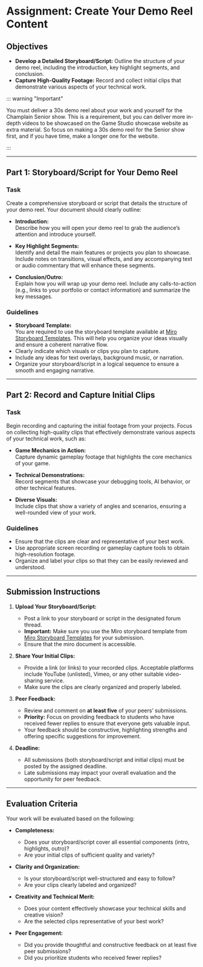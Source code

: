 # Assignment: Create Your Demo Reel Content

## Objectives

- **Develop a Detailed Storyboard/Script:** Outline the structure of your demo reel, including the introduction, key
  highlight segments, and conclusion.
- **Capture High-Quality Footage:** Record and collect initial clips that demonstrate various aspects of your technical
  work.

::: warning "Important"

You must deliver a 30s demo reel about your work and yourself for the Champlain Senior show. This is a requirement, but you can deliver more in-depth videos to be showcased on the Game Studio showcase website as extra material. So focus on making a 30s demo reel for the Senior show first, and if you have time, make a longer one for the website.

:::

---

## Part 1: Storyboard/Script for Your Demo Reel

### Task

Create a comprehensive storyboard or script that details the structure of your demo reel. Your document should clearly
outline:

- **Introduction:**  
  Describe how you will open your demo reel to grab the audience’s attention and introduce yourself.

- **Key Highlight Segments:**  
  Identify and detail the main features or projects you plan to showcase. Include notes on transitions, visual effects,
  and any accompanying text or audio commentary that will enhance these segments.

- **Conclusion/Outro:**  
  Explain how you will wrap up your demo reel. Include any calls-to-action (e.g., links to your portfolio or contact
  information) and summarize the key messages.

### Guidelines

- **Storyboard Template:**  
  You are required to use the storyboard template available
  at [Miro Storyboard Templates](https://miro.com/templates/storyboard/). This will help you organize your ideas
  visually and ensure a coherent narrative flow.
- Clearly indicate which visuals or clips you plan to capture.
- Include any ideas for text overlays, background music, or narration.
- Organize your storyboard/script in a logical sequence to ensure a smooth and engaging narrative.

---

## Part 2: Record and Capture Initial Clips

### Task

Begin recording and capturing the initial footage from your projects. Focus on collecting high-quality clips that
effectively demonstrate various aspects of your technical work, such as:

- **Game Mechanics in Action:**  
  Capture dynamic gameplay footage that highlights the core mechanics of your game.

- **Technical Demonstrations:**  
  Record segments that showcase your debugging tools, AI behavior, or other technical features.

- **Diverse Visuals:**  
  Include clips that show a variety of angles and scenarios, ensuring a well-rounded view of your work.

### Guidelines

- Ensure that the clips are clear and representative of your best work.
- Use appropriate screen recording or gameplay capture tools to obtain high-resolution footage.
- Organize and label your clips so that they can be easily reviewed and understood.

---

## Submission Instructions

1. **Upload Your Storyboard/Script:**
    - Post a link to your storyboard or script in the designated forum thread.
    - **Important:** Make sure you use the Miro storyboard template
      from [Miro Storyboard Templates](https://miro.com/templates/storyboard/) for your submission.
    - Ensure that the miro document is accessible.

2. **Share Your Initial Clips:**
    - Provide a link (or links) to your recorded clips. Acceptable platforms include YouTube (unlisted), Vimeo, or any
      other suitable video-sharing service.
    - Make sure the clips are clearly organized and properly labeled.

3. **Peer Feedback:**
    - Review and comment on **at least five** of your peers’ submissions.
    - **Priority:** Focus on providing feedback to students who have received fewer replies to ensure that everyone gets
      valuable input.
    - Your feedback should be constructive, highlighting strengths and offering specific suggestions for improvement.

4. **Deadline:**
    - All submissions (both storyboard/script and initial clips) must be posted by the assigned deadline.
    - Late submissions may impact your overall evaluation and the opportunity for peer feedback.

---

## Evaluation Criteria

Your work will be evaluated based on the following:

- **Completeness:**
    - Does your storyboard/script cover all essential components (intro, highlights, outro)?
    - Are your initial clips of sufficient quality and variety?

- **Clarity and Organization:**
    - Is your storyboard/script well-structured and easy to follow?
    - Are your clips clearly labeled and organized?

- **Creativity and Technical Merit:**
    - Does your content effectively showcase your technical skills and creative vision?
    - Are the selected clips representative of your best work?

- **Peer Engagement:**
    - Did you provide thoughtful and constructive feedback on at least five peer submissions?
    - Did you prioritize students who received fewer replies?

